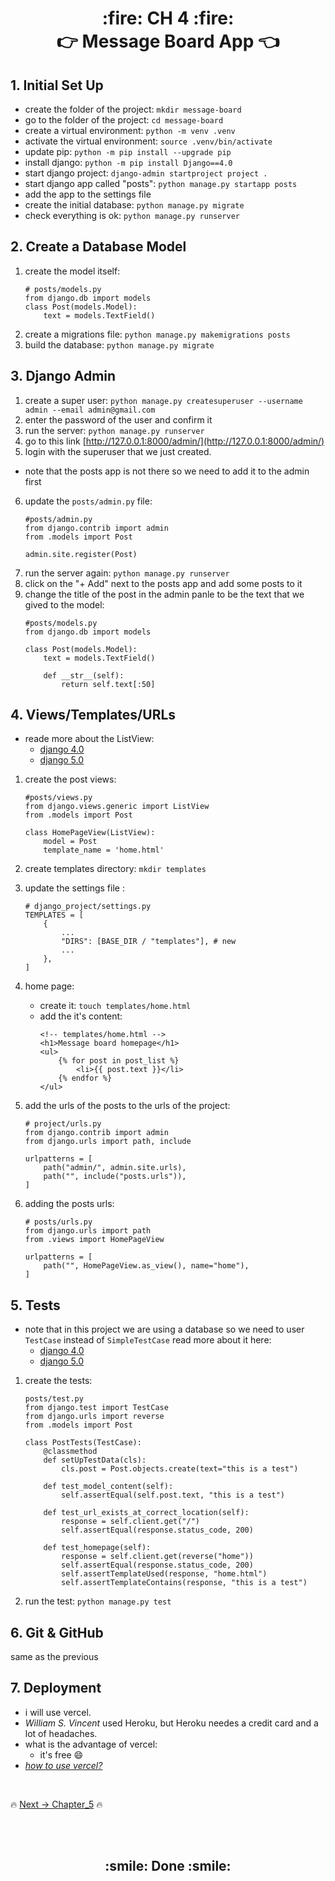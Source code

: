 <h1 align='center'> :fire: CH 4 :fire: <br> 👉 Message Board App 👈</h1>

## 1. Initial Set Up
- create the folder of the project: `mkdir message-board `
- go to the folder of the project: `cd message-board`
- create a virtual environment: `python -m venv .venv`
- activate the virtual environment: `source .venv/bin/activate`
- update pip: `python -m pip install --upgrade pip`
- install django: `python -m pip install Django==4.0`
- start django project: `django-admin startproject project .`
- start django app called "posts": `python manage.py startapp posts`
- add the app to the settings file 
- create the initial database: `python manage.py migrate`
- check everything is ok: `python manage.py runserver`

## 2. Create a Database Model
1. create the model itself: 
    ```
    # posts/models.py
    from django.db import models
    class Post(models.Model):
        text = models.TextField()
    ```
2. create a migrations file: `python manage.py makemigrations posts`
3. build the database: `python manage.py migrate`

## 3. Django Admin
1. create a super user: `python manage.py createsuperuser --username admin --email admin@gmail.com`
2. enter the password of the user and confirm it
3. run the server: `python manage.py runserver`
4. go to this link [http://127.0.0.1:8000/admin/](http://127.0.0.1:8000/admin/)
5. login with the superuser that we just created.

- note that the posts app is not there so we need to add it to the admin first
6. update the `posts/admin.py` file:
    ```
    #posts/admin.py
    from django.contrib import admin
    from .models import Post
    
    admin.site.register(Post)
    ```
7. run the server again: `python manage.py runserver`
8. click on the "+ Add" next to the posts app and add some posts to it
9. change the title of the post in the admin panle to be the text that we gived to the model: 
    ```
    #posts/models.py
    from django.db import models

    class Post(models.Model):
        text = models.TextField()

        def __str__(self):
            return self.text[:50]
    ```
## 4. Views/Templates/URLs
- reade more about the ListView:
    - [django 4.0](https://docs.djangoproject.com/en/4.0/ref/class-based-views/generic-display/#listview)
    - [django 5.0](https://docs.djangoproject.com/en/5.0/ref/class-based-views/generic-display/#listview)

1. create the post views:
    ```
    #posts/views.py
    from django.views.generic import ListView
    from .models import Post

    class HomePageView(ListView):
        model = Post
        template_name = 'home.html'
    ```

2. create templates directory: `mkdir templates`
3. update the settings file :
    ```
    # django_project/settings.py
    TEMPLATES = [
        {
            ...
            "DIRS": [BASE_DIR / "templates"], # new
            ...
        },
    ]
    ```
4. home page:
    - create it: `touch templates/home.html`
    - add the it's content: 
        ```
        <!-- templates/home.html -->
        <h1>Message board homepage</h1>
        <ul>
            {% for post in post_list %}
                <li>{{ post.text }}</li>
            {% endfor %}
        </ul>
        ```
5. add the urls of the posts to the urls of the project: 
    ```
    # project/urls.py
    from django.contrib import admin
    from django.urls import path, include

    urlpatterns = [
        path("admin/", admin.site.urls),
        path("", include("posts.urls")),
    ]
    ```
6. adding the posts urls:
    ```
    # posts/urls.py
    from django.urls import path
    from .views import HomePageView

    urlpatterns = [
        path("", HomePageView.as_view(), name="home"),
    ]
    ```
## 5. Tests
- note that in this project we are using a database so we need to user `TestCase` instead of `SimpleTestCase` read more about it here:
    - [django 4.0](https://docs.djangoproject.com/en/4.0/topics/testing/tools/#django.test.TestCase)
    - [django 5.0](https://docs.djangoproject.com/en/5.0/topics/testing/tools/#django.test.TestCase)

1. create the tests:
    ```
    posts/test.py
    from django.test import TestCase
    from django.urls import reverse
    from .models import Post

    class PostTests(TestCase):
        @classmethod
        def setUpTestData(cls):
            cls.post = Post.objects.create(text="this is a test")
        
        def test_model_content(self):
            self.assertEqual(self.post.text, "this is a test")

        def test_url_exists_at_correct_location(self):
            response = self.client.get("/")
            self.assertEqual(response.status_code, 200)

        def test_homepage(self):
            response = self.client.get(reverse("home"))
            self.assertEqual(response.status_code, 200)
            self.assertTemplateUsed(response, "home.html")
            self.assertTemplateContains(response, "this is a test")
    ```
2. run the test: `python manage.py test`
## 6. Git & GitHub
same as the previous

## 7. Deployment
- i will use vercel.
- *William S. Vincent* used Heroku, but Heroku needes a credit card and a lot of headaches.
- what is the advantage of vercel:
    - it's free :smile:
- [*how to use vercel?*](https://github.com/MansAlien/DFB_Revision/blob/main/important/vercel.md)



<br>

🔥 [Next -> Chapter_5](https://github.com/MansAlien/DFB_4.0_Summary/blob/main/Ch_5-blog_app.md) 🔥

<br>
<br>

<h2 align="center"> :smile: Done :smile: </h2>


